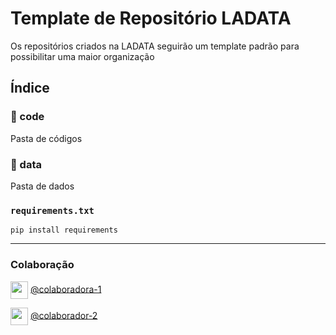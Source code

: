 # Template de Repositório LADATA
Os repositórios criados na LADATA seguirão um template padrão para possibilitar uma maior organização

## Índice
### 📁 code  
  Pasta de códigos

### 📁 data
  Pasta de dados

### `requirements.txt`
    pip install requirements

---
### Colaboração
<a href="https://github.com/" target="blank"><img align="center" src="https://github.com/ladata-ufs/template-ladata/assets/88946365/afb7847d-94b5-4f86-980c-b807f97e31c5" witdh="28" height="28"/></a> [@colaboradora-1](https://github.com/)

<a href="https://github.com/" target="blank"><img align="center" src="https://github.com/ladata-ufs/template-ladata/assets/88946365/afb7847d-94b5-4f86-980c-b807f97e31c5" witdh="28" height="28"/></a> [@colaborador-2](https://github.com/)

